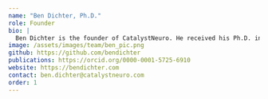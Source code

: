 ```yaml
---
name: "Ben Dichter, Ph.D."
role: Founder
bio: |
  Ben Dichter is the founder of CatalystNeuro. He received his Ph.D. in Bioengineering from the UC Berkeley – UCSF Joint Program in Bioengineering, in Dr. Edward Chang’s lab. There he used electrocorticography (ECoG) to study the neural control of speech in humans. Much of this work focused on how we control the pitch of our voice when we speak and sing. He is now a data scientist consultant for neuroscience labs, focusing on building systems for sharing data and analyses.
image: /assets/images/team/ben_pic.png
github: https://github.com/bendichter
publications: https://orcid.org/0000-0001-5725-6910
website: https://bendichter.com
contact: ben.dichter@catalystneuro.com
order: 1
---
```


